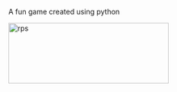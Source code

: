 A fun game created using python

<img width="317" height="120" alt="rps" src="https://github.com/user-attachments/assets/c17d7df2-cd53-4930-a6ea-89982614d8e4" />
